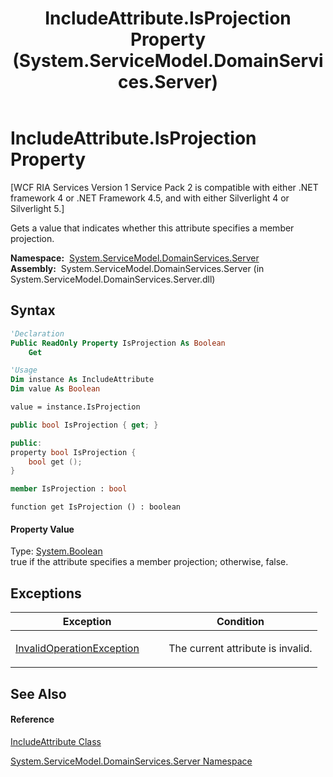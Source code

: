 ﻿---
title: IncludeAttribute.IsProjection Property  (System.ServiceModel.DomainServices.Server)
TOCTitle: IsProjection Property
ms:assetid: P:System.ServiceModel.DomainServices.Server.IncludeAttribute.IsProjection
ms:mtpsurl: https://msdn.microsoft.com/en-us/library/system.servicemodel.domainservices.server.includeattribute.isprojection(v=VS.91)
ms:contentKeyID: 28755070
ms.date: 01/27/2012
mtps_version: v=VS.91
f1_keywords:
- System.ServiceModel.DomainServices.Server.IncludeAttribute.IsProjection
- System.ServiceModel.DomainServices.Server.IncludeAttribute.get_IsProjection
dev_langs:
- CSharp
- JScript
- VB
- FSharp
- c++
api_location:
- System.ServiceModel.DomainServices.Server.dll
api_name:
- System.ServiceModel.DomainServices.Server.IncludeAttribute.get_IsProjection
- System.ServiceModel.DomainServices.Server.IncludeAttribute.IsProjection
api_type:
- Managed
topic_type:
- apiref
- kbSyntax
product_family_name: VS
ROBOTS: INDEX,FOLLOW
---

# IncludeAttribute.IsProjection Property

\[WCF RIA Services Version 1 Service Pack 2 is compatible with either .NET framework 4 or .NET Framework 4.5, and with either Silverlight 4 or Silverlight 5.\]

Gets a value that indicates whether this attribute specifies a member projection.

**Namespace:**  [System.ServiceModel.DomainServices.Server](ff423220\(v=vs.91\).md)  
**Assembly:**  System.ServiceModel.DomainServices.Server (in System.ServiceModel.DomainServices.Server.dll)

## Syntax

``` vb
'Declaration
Public ReadOnly Property IsProjection As Boolean
    Get
```

``` vb
'Usage
Dim instance As IncludeAttribute
Dim value As Boolean

value = instance.IsProjection
```

``` csharp
public bool IsProjection { get; }
```

``` c++
public:
property bool IsProjection {
    bool get ();
}
```

``` fsharp
member IsProjection : bool
```

``` jscript
function get IsProjection () : boolean
```

#### Property Value

Type: [System.Boolean](https://msdn.microsoft.com/en-us/library/a28wyd50)  
true if the attribute specifies a member projection; otherwise, false.  

## Exceptions

<table>
<colgroup>
<col style="width: 50%" />
<col style="width: 50%" />
</colgroup>
<thead>
<tr class="header">
<th>Exception</th>
<th>Condition</th>
</tr>
</thead>
<tbody>
<tr class="odd">
<td><a href="https://msdn.microsoft.com/en-us/library/2asft85a">InvalidOperationException</a></td>
<td><p>The current attribute is invalid.</p></td>
</tr>
</tbody>
</table>

## See Also

#### Reference

[IncludeAttribute Class](ff422505\(v=vs.91\).md)

[System.ServiceModel.DomainServices.Server Namespace](ff423220\(v=vs.91\).md)

